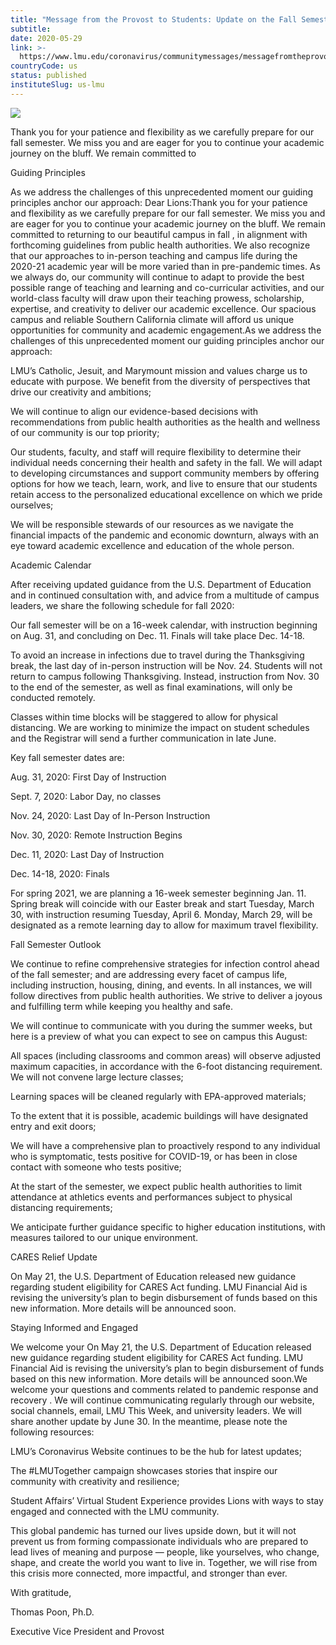 ```yaml
---
title: "Message from the Provost to Students: Update on the Fall Semester"
subtitle: 
date: 2020-05-29
link: >-
  https://www.lmu.edu/coronavirus/communitymessages/messagefromtheprovosttostudentsupdateonthefallsemester/
countryCode: us
status: published
instituteSlug: us-lmu
---
```

![](https://www.lmu.edu/media/lmu2015responsivesite/siteassets/favicon/apple-touch-icon-precomposed.png)





Thank you for your patience and flexibility as we carefully prepare for our fall semester. We miss you and are eager for you to continue your academic journey on the bluff. We remain committed to



Guiding Principles

As we address the challenges of this unprecedented moment our guiding principles anchor our approach: Dear Lions:Thank you for your patience and flexibility as we carefully prepare for our fall semester. We miss you and are eager for you to continue your academic journey on the bluff. We remain committed to returning to our beautiful campus in fall , in alignment with forthcoming guidelines from public health authorities. We also recognize that our approaches to in-person teaching and campus life during the 2020-21 academic year will be more varied than in pre-pandemic times. As we always do, our community will continue to adapt to provide the best possible range of teaching and learning and co-curricular activities, and our world-class faculty will draw upon their teaching prowess, scholarship, expertise, and creativity to deliver our academic excellence. Our spacious campus and reliable Southern California climate will afford us unique opportunities for community and academic engagement.As we address the challenges of this unprecedented moment our guiding principles anchor our approach:

LMU’s Catholic, Jesuit, and Marymount mission and values charge us to educate with purpose. We benefit from the diversity of perspectives that drive our creativity and ambitions;

We will continue to align our evidence-based decisions with recommendations from public health authorities as the health and wellness of our community is our top priority;

Our students, faculty, and staff will require flexibility to determine their individual needs concerning their health and safety in the fall. We will adapt to developing circumstances and support community members by offering options for how we teach, learn, work, and live to ensure that our students retain access to the personalized educational excellence on which we pride ourselves;

We will be responsible stewards of our resources as we navigate the financial impacts of the pandemic and economic downturn, always with an eye toward academic excellence and education of the whole person.

Academic Calendar

After receiving updated guidance from the U.S. Department of Education and in continued consultation with, and advice from a multitude of campus leaders, we share the following schedule for fall 2020:

Our fall semester will be on a 16-week calendar, with instruction beginning on Aug. 31, and concluding on Dec. 11. Finals will take place Dec. 14-18.

To avoid an increase in infections due to travel during the Thanksgiving break, the last day of in-person instruction will be Nov. 24. Students will not return to campus following Thanksgiving. Instead, instruction from Nov. 30 to the end of the semester, as well as final examinations, will only be conducted remotely.

Classes within time blocks will be staggered to allow for physical distancing. We are working to minimize the impact on student schedules and the Registrar will send a further communication in late June.

Key fall semester dates are:

Aug. 31, 2020: First Day of Instruction

Sept. 7, 2020: Labor Day, no classes

Nov. 24, 2020: Last Day of In-Person Instruction

Nov. 30, 2020: Remote Instruction Begins

Dec. 11, 2020: Last Day of Instruction

Dec. 14-18, 2020: Finals

For spring 2021, we are planning a 16-week semester beginning Jan. 11. Spring break will coincide with our Easter break and start Tuesday, March 30, with instruction resuming Tuesday, April 6. Monday, March 29, will be designated as a remote learning day to allow for maximum travel flexibility.



Fall Semester Outlook

We continue to refine comprehensive strategies for infection control ahead of the fall semester; and are addressing every facet of campus life, including instruction, housing, dining, and events. In all instances, we will follow directives from public health authorities. We strive to deliver a joyous and fulfilling term while keeping you healthy and safe.



We will continue to communicate with you during the summer weeks, but here is a preview of what you can expect to see on campus this August:

All spaces (including classrooms and common areas) will observe adjusted maximum capacities, in accordance with the 6-foot distancing requirement. We will not convene large lecture classes;

Learning spaces will be cleaned regularly with EPA-approved materials;

To the extent that it is possible, academic buildings will have designated entry and exit doors;

We will have a comprehensive plan to proactively respond to any individual who is symptomatic, tests positive for COVID-19, or has been in close contact with someone who tests positive;

At the start of the semester, we expect public health authorities to limit attendance at athletics events and performances subject to physical distancing requirements;

We anticipate further guidance specific to higher education institutions, with measures tailored to our unique environment.

CARES Relief Update

On May 21, the U.S. Department of Education released new guidance regarding student eligibility for CARES Act funding. LMU Financial Aid is revising the university’s plan to begin disbursement of funds based on this new information. More details will be announced soon.



Staying Informed and Engaged

We welcome your On May 21, the U.S. Department of Education released new guidance regarding student eligibility for CARES Act funding. LMU Financial Aid is revising the university’s plan to begin disbursement of funds based on this new information. More details will be announced soon.We welcome your questions and comments related to pandemic response and recovery . We will continue communicating regularly through our website, social channels, email, LMU This Week, and university leaders. We will share another update by June 30. In the meantime, please note the following resources:

LMU’s Coronavirus Website continues to be the hub for latest updates;

The #LMUTogether campaign showcases stories that inspire our community with creativity and resilience;

Student Affairs’ Virtual Student Experience provides Lions with ways to stay engaged and connected with the LMU community.

This global pandemic has turned our lives upside down, but it will not prevent us from forming compassionate individuals who are prepared to lead lives of meaning and purpose — people, like yourselves, who change, shape, and create the world you want to live in. Together, we will rise from this crisis more connected, more impactful, and stronger than ever.



With gratitude,



Thomas Poon, Ph.D.

Executive Vice President and Provost
